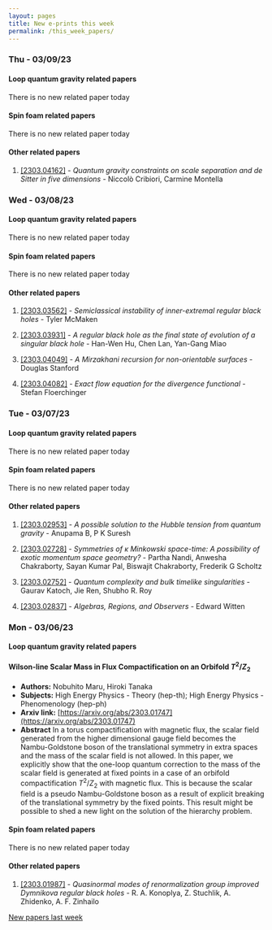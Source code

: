 ```yaml
---
layout: pages
title: New e-prints this week
permalink: /this_week_papers/
---
```




### Thu - 03/09/23

#### Loop quantum gravity related papers

There is no new related paper today 

#### Spin foam related papers

There is no new related paper today 



#### Other related papers

1. [[2303.04162]](https://arxiv.org/abs/2303.04162) - *Quantum gravity constraints on scale separation and de Sitter in five  dimensions* - Niccolò Cribiori, Carmine Montella



### Wed - 03/08/23

#### Loop quantum gravity related papers

There is no new related paper today 

#### Spin foam related papers

There is no new related paper today 



#### Other related papers

1. [[2303.03562]](https://arxiv.org/abs/2303.03562) - *Semiclassical instability of inner-extremal regular black holes* - Tyler McMaken

1. [[2303.03931]](https://arxiv.org/abs/2303.03931) - *A regular black hole as the final state of evolution of a singular black  hole* - Han-Wen Hu, Chen Lan, Yan-Gang Miao

1. [[2303.04049]](https://arxiv.org/abs/2303.04049) - *A Mirzakhani recursion for non-orientable surfaces* - Douglas Stanford

1. [[2303.04082]](https://arxiv.org/abs/2303.04082) - *Exact flow equation for the divergence functional* - Stefan Floerchinger



### Tue - 03/07/23

#### Loop quantum gravity related papers

There is no new related paper today 

#### Spin foam related papers

There is no new related paper today 



#### Other related papers

1. [[2303.02953]](https://arxiv.org/abs/2303.02953) - *A possible solution to the Hubble tension from quantum gravity* - Anupama B, P K Suresh

1. [[2303.02728]](https://arxiv.org/abs/2303.02728) - *Symmetries of $κ$ Minkowski space-time: A possibility of exotic  momentum space geometry?* - Partha Nandi, Anwesha Chakraborty, Sayan Kumar Pal, Biswajit Chakraborty, Frederik G Scholtz

1. [[2303.02752]](https://arxiv.org/abs/2303.02752) - *Quantum complexity and bulk timelike singularities* - Gaurav Katoch, Jie Ren, Shubho R. Roy

1. [[2303.02837]](https://arxiv.org/abs/2303.02837) - *Algebras, Regions, and Observers* - Edward Witten



### Mon - 03/06/23

#### Loop quantum gravity related papers

#### **Wilson-line Scalar Mass in Flux Compactification on an Orbifold  $T^2/Z_2$**
 - **Authors:** Nobuhito Maru, Hiroki Tanaka
 - **Subjects:** High Energy Physics - Theory (hep-th); High Energy Physics - Phenomenology (hep-ph)
 - **Arxiv link:** [https://arxiv.org/abs/2303.01747](https://arxiv.org/abs/2303.01747)
 - **Abstract**
 In a torus compactification with magnetic flux, the scalar field generated from the higher dimensional gauge field becomes the Nambu-Goldstone boson of the translational symmetry in extra spaces and the mass of the scalar field is not allowed. In this paper, we explicitly show that the one-loop quantum correction to the mass of the scalar field is generated at fixed points in a case of an orbifold compactification $T^2/Z_2$ with magnetic flux. This is because the scalar field is a pseudo Nambu-Goldstone boson as a result of explicit breaking of the translational symmetry by the fixed points. This result might be possible to shed a new light on the solution of the hierarchy problem. 

#### Spin foam related papers

There is no new related paper today 



#### Other related papers

1. [[2303.01987]](https://arxiv.org/abs/2303.01987) - *Quasinormal modes of renormalization group improved Dymnikova regular  black holes* - R. A. Konoplya, Z. Stuchlik, A. Zhidenko, A. F. Zinhailo






[New papers last week]({{site.url}}/archived/weekly/pre-prints/2023/03/06/archived_weekly_papers.html)